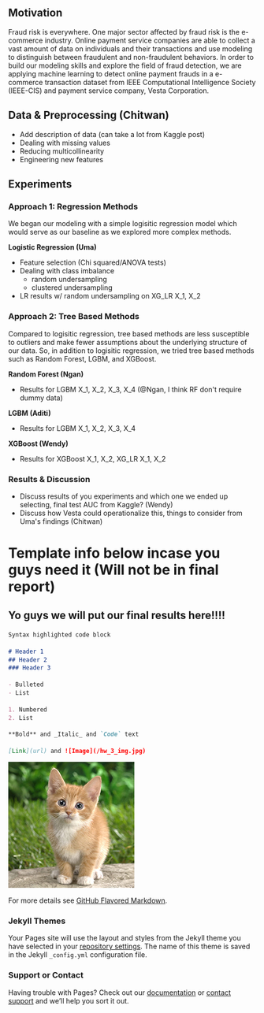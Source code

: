 ## Motivation

Fraud risk is everywhere. One major sector affected by fraud risk is the e-commerce industry. Online payment service companies are able to collect a vast amount of data on individuals and their transactions and use modeling to distinguish between fraudulent and non-fraudulent behaviors. In order to build our modeling skills and explore the field of fraud detection, we are applying machine learning to detect online payment frauds in a e-commerce transaction dataset from IEEE Computational Intelligence Society (IEEE-CIS) and payment service company, Vesta Corporation.

## Data & Preprocessing (Chitwan)

- Add description of data (can take a lot from Kaggle post)
- Dealing with missing values
- Reducing multicollinearity
- Engineering new features

## Experiments

### Approach 1: Regression Methods
We began our modeling with a simple logisitic regression model which would serve as our baseline as we explored more complex methods.

**Logistic Regression (Uma)**
- Feature selection (Chi squared/ANOVA tests)
- Dealing with class imbalance
	- random undersampling
	- clustered undersampling
- LR results w/ random undersampling on XG_LR X_1, X_2

### Approach 2: Tree Based Methods
Compared to logisitic regression, tree based methods are less susceptible to outliers and make fewer assumptions about the underlying structure of our data. So, in addition to logisitic regression, we tried tree based methods such as Random Forest, LGBM, and XGBoost. 

**Random Forest (Ngan)**
- Results for LGBM X_1, X_2, X_3, X_4 (@Ngan, I think RF don't require dummy data)

**LGBM (Aditi)**
- Results for LGBM X_1, X_2, X_3, X_4

**XGBoost (Wendy)**
- Results for XGBoost X_1, X_2, XG_LR X_1, X_2

### Results & Discussion 
- Discuss results of you experiments and which one we ended up selecting, final test AUC from Kaggle? (Wendy)
- Discuss how Vesta could operationalize this, things to consider from Uma's findings (Chitwan)




# Template info below incase you guys need it (Will not be in final report)

## Yo guys we will put our final results here!!!!

```markdown
Syntax highlighted code block

# Header 1
## Header 2
### Header 3

- Bulleted
- List

1. Numbered
2. List

**Bold** and _Italic_ and `Code` text

[Link](url) and ![Image](/hw_3_img.jpg)

```
![alt text](hw_3_img.jpg)

For more details see [GitHub Flavored Markdown](https://guides.github.com/features/mastering-markdown/).

### Jekyll Themes

Your Pages site will use the layout and styles from the Jekyll theme you have selected in your [repository settings](https://github.com/umasreeram/fraud-detection-page.github.io/settings). The name of this theme is saved in the Jekyll `_config.yml` configuration file.

### Support or Contact

Having trouble with Pages? Check out our [documentation](https://help.github.com/categories/github-pages-basics/) or [contact support](https://github.com/contact) and we’ll help you sort it out.
